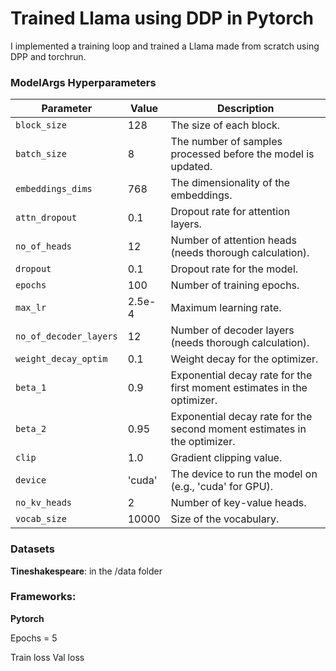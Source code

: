 
# Trained Llama using DDP in Pytorch

I implemented a training loop and trained a Llama made from scratch using DPP and torchrun.


### ModelArgs Hyperparameters

| Parameter              | Value         | Description                                                                 |
|------------------------|---------------|-----------------------------------------------------------------------------|
| `block_size`           | 128           | The size of each block.                                                     |
| `batch_size`           | 8             | The number of samples processed before the model is updated.                |
| `embeddings_dims`      | 768           | The dimensionality of the embeddings.                                       |
| `attn_dropout`         | 0.1           | Dropout rate for attention layers.                                          |
| `no_of_heads`          | 12            | Number of attention heads (needs thorough calculation).                     |
| `dropout`              | 0.1           | Dropout rate for the model.                                                 |
| `epochs`               | 100           | Number of training epochs.                                                  |
| `max_lr`               | 2.5e-4        | Maximum learning rate.                                                      |
| `no_of_decoder_layers` | 12            | Number of decoder layers (needs thorough calculation).                      |
| `weight_decay_optim`   | 0.1           | Weight decay for the optimizer.                                             |
| `beta_1`               | 0.9           | Exponential decay rate for the first moment estimates in the optimizer.     |
| `beta_2`               | 0.95          | Exponential decay rate for the second moment estimates in the optimizer.    |
| `clip`                 | 1.0           | Gradient clipping value.                                                    |
| `device`               | 'cuda'        | The device to run the model on (e.g., 'cuda' for GPU).                      |
| `no_kv_heads`          | 2             | Number of key-value heads.                                                  |
| `vocab_size`           | 10000         | Size of the vocabulary.                                                     |


### Datasets

**Tineshakespeare**: in the /data folder

### Frameworks:
**Pytorch**

Epochs = 5

Train loss
Val loss 


